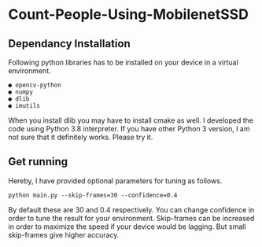 # Count-People-Using-MobilenetSSD

## Dependancy Installation 

Following python libraries has to be installed on your device in a virtual environment.
```
● opencv-python
● numpy
● dlib
● imutils
```
When you install dlib you may have to install cmake as well.
I developed the code using ​Python 3.8​ interpreter. If you have other Python 3 version, I am not
sure that it definitely works. Please try it.

## Get running

Hereby, I have provided optional parameters for tuning as follows.
```
python main.py --skip-frames=30 --confidence=0.4
```
By default these are 30 and 0.4 respectively. You can change confidence in order to tune the
result for your environment. Skip-frames can be increased in order to maximize the speed if
your device would be lagging. But small skip-frames give higher accuracy.

